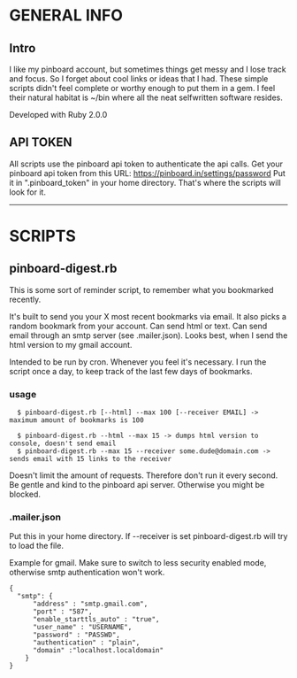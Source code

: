 
# GENERAL INFO
## Intro
I like my pinboard account, but sometimes things get messy and I lose track and focus. So I forget about cool links or ideas that I had. 
These simple scripts didn't feel complete or worthy enough to put them in a gem. I feel their natural habitat is ~/bin where all the neat selfwritten software resides.  

Developed with Ruby 2.0.0

## API TOKEN
All scripts use the pinboard api token to authenticate the api calls. 
Get your pinboard api token from this URL: https://pinboard.in/settings/password
Put it in ".pinboard_token" in your home directory. That's where the scripts will look for it.

---

# SCRIPTS

## pinboard-digest.rb
This is some sort of reminder script, to remember what you bookmarked recently.

It's built to send you your X most recent bookmarks via email. It also picks a random bookmark from your account.
Can send html or text. Can send email through an smtp server (see .mailer.json). Looks best, when I send the html version to my gmail account. 

Intended to be run by cron. Whenever you feel it's necessary. I run the script once a day, to keep track of the last few days of bookmarks.

### usage

      $ pinboard-digest.rb [--html] --max 100 [--receiver EMAIL] -> maximum amount of bookmarks is 100
      
      $ pinboard-digest.rb --html --max 15 -> dumps html version to console, doesn't send email
      $ pinboard-digest.rb --max 15 --receiver some.dude@domain.com -> sends email with 15 links to the receiver
      
Doesn't limit the amount of requests. Therefore don't run it every second. Be gentle and kind to the pinboard api server. Otherwise you might be blocked.

### .mailer.json
Put this in your home directory. If --receiver is set pinboard-digest.rb will try to load the file.

Example for gmail. Make sure to switch to less security enabled mode, otherwise smtp authentication won't work.

    {
      "smtp": {
          "address" : "smtp.gmail.com",
          "port" : "587",
          "enable_starttls_auto" : "true",
          "user_name" : "USERNAME",
          "password" : "PASSWD",
          "authentication" : "plain",
          "domain" :"localhost.localdomain"
        }
    }
